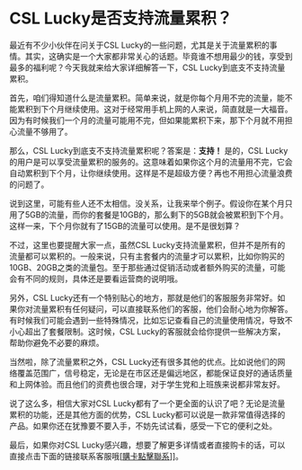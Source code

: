 # CSL Lucky是否支持流量累积？

最近有不少小伙伴在问关于CSL Lucky的一些问题，尤其是关于流量累积的事情。其实，这确实是一个大家都非常关心的话题。毕竟谁不想用最少的钱，享受到最多的福利呢？今天我就来给大家详细解答一下，CSL Lucky到底支不支持流量累积。

首先，咱们得知道什么是流量累积。简单来说，就是你每个月用不完的流量，能不能累积到下个月继续使用。这对于经常用手机上网的人来说，简直就是一大福音。因为有时候我们一个月的流量可能用不完，但如果能累积下来，那下个月就不用担心流量不够用了。

那么，CSL Lucky到底支不支持流量累积呢？答案是：**支持！** 是的，CSL Lucky的用户是可以享受流量累积的服务的。这意味着如果你这个月的流量用不完，它会自动累积到下个月，让你继续使用。这样是不是超级方便？再也不用担心流量浪费的问题了。

说到这里，可能有些人还不太相信。没关系，让我来举个例子。假设你在某个月只用了5GB的流量，而你的套餐是10GB的，那么剩下的5GB就会被累积到下个月。这样一来，下个月你就有了15GB的流量可以使用。是不是很划算？

不过，这里也要提醒大家一点，虽然CSL Lucky支持流量累积，但并不是所有的流量都可以累积的。一般来说，只有主套餐内的流量才可以累积，比如你购买的10GB、20GB之类的流量包。至于那些通过促销活动或者额外购买的流量，可能会有不同的规则，具体还是要看运营商的说明哦。

另外，CSL Lucky还有一个特别贴心的地方，那就是他们的客服服务非常好。如果你对流量累积有任何疑问，可以直接联系他们的客服，他们会耐心地为你解答。有时候我们可能会遇到一些特殊情况，比如忘记查看自己的流量使用情况，导致不小心超出了套餐限制。这时候，CSL Lucky的客服就会给你提供一些解决方案，帮助你避免不必要的麻烦。

当然啦，除了流量累积之外，CSL Lucky还有很多其他的优点。比如说他们的网络覆盖范围广，信号稳定，无论是在市区还是偏远地区，都能保证良好的通话质量和上网体验。而且他们的资费也很合理，对于学生党和上班族来说都非常友好。

说了这么多，相信大家对CSL Lucky都有了一个更全面的认识了吧？无论是流量累积的功能，还是其他方面的优势，CSL Lucky都可以说是一款非常值得选择的产品。如果你还在犹豫要不要入手，不妨先试试看，感受一下它的便利之处。

最后，如果你对CSL Lucky感兴趣，想要了解更多详情或者直接购卡的话，可以直接点击下面的链接联系客服哦[[購卡點擊聯系](https://t.me/s/esim1088)]]。